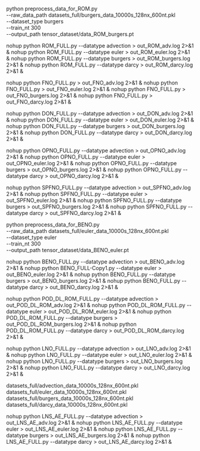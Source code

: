 python preprocess_data_for_ROM.py \
    --raw_data_path datasets_full/burgers_data_10000s_128nx_600nt.pkl \
    --dataset_type burgers \
    --train_nt 300 \
    --output_path tensor_dataset/data_ROM_burgers.pt

nohup python ROM_FULL.py --datatype advection > out_ROM_adv.log 2>&1 &
nohup python ROM_FULL.py --datatype euler > out_ROM_euler.log 2>&1 &
nohup python ROM_FULL.py --datatype burgers > out_ROM_burgers.log 2>&1 &
nohup python ROM_FULL.py --datatype darcy > out_ROM_darcy.log 2>&1 &

nohup python FNO_FULL.py  > out_FNO_adv.log 2>&1 &
nohup python FNO_FULL.py  > out_FNO_euler.log 2>&1 &
nohup python FNO_FULL.py  > out_FNO_burgers.log 2>&1 &
nohup python FNO_FULL.py  > out_FNO_darcy.log 2>&1 &

nohup python DON_FULL.py --datatype advection > out_DON_adv.log 2>&1 &
nohup python DON_FULL.py --datatype euler > out_DON_euler.log 2>&1 &
nohup python DON_FULL.py --datatype burgers > out_DON_burgers.log 2>&1 &
nohup python DON_FULL.py --datatype darcy  > out_DON_darcy.log 2>&1 &

nohup python OPNO_FULL.py --datatype advection > out_OPNO_adv.log 2>&1 &
nohup python OPNO_FULL.py --datatype euler > out_OPNO_euler.log 2>&1 &
nohup python OPNO_FULL.py --datatype burgers > out_OPNO_burgers.log 2>&1 &
nohup python OPNO_FULL.py --datatype darcy  > out_OPNO_darcy.log 2>&1 &

nohup python SPFNO_FULL.py --datatype advection > out_SPFNO_adv.log 2>&1 &
nohup python SPFNO_FULL.py --datatype euler > out_SPFNO_euler.log 2>&1 &
nohup python SPFNO_FULL.py --datatype burgers > out_SPFNO_burgers.log 2>&1 &
nohup python SPFNO_FULL.py --datatype darcy  > out_SPFNO_darcy.log 2>&1 &

python preprocess_data_for_BENO.py \
    --raw_data_path datasets_full/euler_data_10000s_128nx_600nt.pkl \
    --dataset_type euler \
    --train_nt 300 \
    --output_path tensor_dataset/data_BENO_euler.pt
    
nohup python BENO_FULL.py --datatype advection > out_BENO_adv.log 2>&1 &
nohup python BENO_FULL-Copy1.py --datatype euler > out_BENO_euler.log 2>&1 &
nohup python BENO_FULL.py --datatype burgers > out_BENO_burgers.log 2>&1 &
nohup python BENO_FULL.py --datatype darcy  > out_BENO_darcy.log 2>&1 &

nohup python POD_DL_ROM_FULL.py --datatype advection > out_POD_DL_ROM_adv.log 2>&1 &
nohup python POD_DL_ROM_FULL.py --datatype euler > out_POD_DL_ROM_euler.log 2>&1 &
nohup python POD_DL_ROM_FULL.py --datatype burgers > out_POD_DL_ROM_burgers.log 2>&1 &
nohup python POD_DL_ROM_FULL.py --datatype darcy  > out_POD_DL_ROM_darcy.log 2>&1 &

nohup python LNO_FULL.py --datatype advection > out_LNO_adv.log 2>&1 &
nohup python LNO_FULL.py --datatype euler > out_LNO_euler.log 2>&1 &
nohup python LNO_FULL.py --datatype burgers > out_LNO_burgers.log 2>&1 &
nohup python LNO_FULL.py --datatype darcy  > out_LNO_darcy.log 2>&1 &

datasets_full/advection_data_10000s_128nx_600nt.pkl
datasets_full/euler_data_10000s_128nx_600nt.pkl
datasets_full/burgers_data_10000s_128nx_600nt.pkl
datasets_full/darcy_data_10000s_128nx_600nt.pkl

nohup python LNS_AE_FULL.py --datatype advection > out_LNS_AE_adv.log 2>&1 &
nohup python LNS_AE_FULL.py --datatype euler > out_LNS_AE_euler.log 2>&1 &
nohup python LNS_AE_FULL.py --datatype burgers > out_LNS_AE_burgers.log 2>&1 &
nohup python LNS_AE_FULL.py --datatype darcy  > out_LNS_AE_darcy.log 2>&1 &

